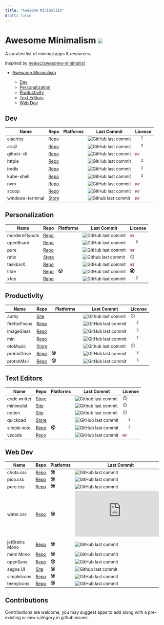 ```yaml
---
title: "Awesome Minimalism"
draft: false
---
```


# Awesome Minimalism <img style="display: inline-block;" src="https://awesome.re/badge-flat.svg">

A curated list of minimal apps & resources.

Inspired by [neiesc/awesome-minimalist](https://github.com/neiesc/awesome-minimalist#awesome-minimalist-frameworks-)

- [Awesome Minimalism](#awesome-minimalism-)

  - [Dev](#dev)
  - [Personalization](#personalization)
  - [Productivity](#productivity)
  - [Text Editors](#text-editors)
  - [Web Dev](#web-dev)

## Dev

| Name              | Repo                                                   | Platforms                                                                                                                                             | Last Commit                                                                                                    | License                                                        |
|------------------ |------------------------------------------------------- |------------------------------------------------------------------------------------------------------------------------------------------------------ |--------------------------------------------------------------------------------------------------------------- |--------------------------------------------------------------- |
| alacritty         | [Repo](https://github.com/alacritty/alacritty)         | <img style="margin:0;display: inline-block;border-radius:0" src="/icons/platforms/windows.svg" width="15"> <img style="margin:0;display: inline-block;border-radius:0" src="/icons/platforms/apple.svg" width="15"> <img style="margin:0;display: inline-block;border-radius:0" src="/icons/platforms/linux.svg" width="15">  | ![GitHub last commit](https://img.shields.io/github/last-commit/alacritty/alacritty?style=flat-square)         | <img style="margin:0;display: inline-block;border-radius:0" src="/icons/license/apache.svg" width="15"> <sup>2</sup>   |
| aria2             | [Repo](https://github.com/aria2/aria2)                 | <img style="margin:0;display: inline-block;border-radius:0" src="/icons/platforms/windows.svg" width="15"> <img style="margin:0;display: inline-block;border-radius:0" src="/icons/platforms/apple.svg" width="15"> <img style="margin:0;display: inline-block;border-radius:0" src="/icons/platforms/linux.svg" width="15">  | ![GitHub last commit](https://img.shields.io/github/last-commit/aria2/aria2?style=flat-square)                 | <img style="margin:0;display: inline-block;border-radius:0" src="/icons/license/gpl.svg" width="15"> <sup>2</sup>      |
| github-cli        | [Repo](https://github.com/cli/cli)                     | <img style="margin:0;display: inline-block;border-radius:0" src="/icons/platforms/windows.svg" width="15"> <img style="margin:0;display: inline-block;border-radius:0" src="/icons/platforms/apple.svg" width="15"> <img style="margin:0;display: inline-block;border-radius:0" src="/icons/platforms/linux.svg" width="15">  | ![GitHub last commit](https://img.shields.io/github/last-commit/cli/cli?style=flat-square)                     | <img style="margin:0;display: inline-block;border-radius:0" src="/icons/license/mit.svg" width="15">                   |
| httpie            | [Repo](https://github.com/httpie/httpie)               | <img style="margin:0;display: inline-block;border-radius:0" src="/icons/platforms/windows.svg" width="15"> <img style="margin:0;display: inline-block;border-radius:0" src="/icons/platforms/apple.svg" width="15"> <img style="margin:0;display: inline-block;border-radius:0" src="/icons/platforms/linux.svg" width="15">  | ![GitHub last commit](https://img.shields.io/github/last-commit/httpie/httpie?style=flat-square)               | <img style="margin:0;display: inline-block;border-radius:0" src="/icons/license/freebsd.svg" width="15"> <sup>2</sup>  |
| iredis            | [Repo](https://github.com/laixintao/iredis)            | <img style="margin:0;display: inline-block;border-radius:0" src="/icons/platforms/windows.svg" width="15"> <img style="margin:0;display: inline-block;border-radius:0" src="/icons/platforms/apple.svg" width="15"> <img style="margin:0;display: inline-block;border-radius:0" src="/icons/platforms/linux.svg" width="15">  | ![GitHub last commit](https://img.shields.io/github/last-commit/laixintao/iredis?style=flat-square)            | <img style="margin:0;display: inline-block;border-radius:0" src="/icons/license/freebsd.svg" width="15"> <sup>2</sup>  |
| kube-shell        | [Repo](https://github.com/cloudnativelabs/kube-shell)  | <img style="margin:0;display: inline-block;border-radius:0" src="/icons/platforms/windows.svg" width="15"> <img style="margin:0;display: inline-block;border-radius:0" src="/icons/platforms/apple.svg" width="15"> <img style="margin:0;display: inline-block;border-radius:0" src="/icons/platforms/linux.svg" width="15">  | ![GitHub last commit](https://img.shields.io/github/last-commit/cloudnativelabs/kube-shell?style=flat-square)  | <img style="margin:0;display: inline-block;border-radius:0" src="/icons/license/apache.svg" width="15"> <sup>2</sup>   |
| nvm               | [Repo](https://github.com/nvm-sh/nvm)                  | <img style="margin:0;display: inline-block;border-radius:0" src="/icons/platforms/apple.svg" width="15"> <img style="margin:0;display: inline-block;border-radius:0" src="/icons/platforms/linux.svg" width="15">                                                     | ![GitHub last commit](https://img.shields.io/github/last-commit/nvm-sh/nvm?style=flat-square)                  | <img style="margin:0;display: inline-block;border-radius:0" src="/icons/license/mit.svg" width="15">                   |
| scoop             | [Repo](https://github.com/ScoopInstaller/Scoop/)       | <img style="margin:0;display: inline-block;border-radius:0" src="/icons/platforms/windows.svg" width="15">                                                                                                    | ![GitHub last commit](https://img.shields.io/github/last-commit/ScoopInstaller/Scoop?style=flat-square)        | <img style="margin:0;display: inline-block;border-radius:0" src="/icons/license/mit.svg" width="15">                   |
| windows-terminal  | [Store](https://is.gd/HAXFZL)                          | <img style="margin:0;display: inline-block;border-radius:0" src="/icons/platforms/windows.svg" width="15">                                                                                                    | ![Github last commit](https://img.shields.io/github/last-commit/Microsoft/Terminal?style=flat-square)          | <img style="margin:0;display: inline-block;border-radius:0" src="/icons/license/mit.svg" width="15">                   |

## Personalization

| Name            | Repo                                                                 | Platforms                                                                                                                                             | Last Commit                                                                                                               | License                                                    |
|---------------- |--------------------------------------------------------------------- |------------------------------------------------------------------------------------------------------------------------------------------------------ |-------------------------------------------------------------------------------------------------------------------------- |----------------------------------------------------------- |
| mordernFlyouts  | [Repo](https://github.com/ModernFlyouts-Community/ModernFlyouts)     | <img style="margin:0;display: inline-block;border-radius:0" src="/icons/platforms/windows.svg" width="15">                                                                                                    | ![GitHub last commit](https://img.shields.io/github/last-commit/ModernFlyouts-Community/ModernFlyouts?style=flat-square)  | <img style="margin:0;display: inline-block;border-radius:0" src="/icons/license/mit.svg" width="15">               |
| openBoard       | [Repo](https://github.com/openboard-team/openboard)                  | <img style="margin:0;display: inline-block;border-radius:0" src="/icons/platforms/android.svg" width="15">                                                                                                    | ![GitHub last commit](https://img.shields.io/github/last-commit/openboard-team/openboard?style=flat-square)               | <img style="margin:0;display: inline-block;border-radius:0" src="/icons/license/gpl.svg" width="15"> <sup>2</sup>  |
| pure            | [Repo](https://github.com/sindresorhus/pure)                         | <img style="margin:0;display: inline-block;border-radius:0" src="/icons/platforms/apple.svg" width="15"> <img style="margin:0;display: inline-block;border-radius:0" src="/icons/platforms/linux.svg" width="15">                                                     | ![GitHub last commit](https://img.shields.io/github/last-commit/sindresorhus/pure?style=flat-square)                      | <img style="margin:0;display: inline-block;border-radius:0" src="/icons/license/mit.svg" width="15">               |
| ratio           | [Store](https://play.google.com/store/apps/details?id=com.bllocosn)  | <img style="margin:0;display: inline-block;border-radius:0" src="/icons/platforms/android.svg" width="15">                                                                                                    | ![Github last commit](https://img.shields.io/badge/last%20commit-N%2FA-yellow?style=flat-square)                          | <img style="margin:0;display: inline-block;border-radius:0" src="/icons/license/none.svg" width="15">              |
| taskbarX        | [Repo](https://github.com/ChrisAnd1998/TaskbarX)                     | <img style="margin:0;display: inline-block;border-radius:0" src="/icons/platforms/windows.svg" width="15">                                                                                                    | ![GitHub last commit](https://img.shields.io/github/last-commit/ChrisAnd1998/TaskbarX?style=flat-square)                  | <img style="margin:0;display: inline-block;border-radius:0" src="/icons/license/mit.svg" width="15">               |
| tilde           | [Repo](https://github.com/xvvvyz/tilde)                              | <img style="margin:0;display: inline-block;border-radius:0" src="/icons/platforms/chrome.svg" width="15">  | ![GitHub last commit](https://img.shields.io/github/last-commit/xvvvyz/tilde?style=flat-square)                           | <img style="margin:0;display: inline-block;border-radius:0" src="/icons/license/unlicense.svg" width="15">         |
| xfce            | [Repo](https://github.com/xfce-mirror/xfwm4)                         | <img style="margin:0;display: inline-block;border-radius:0" src="/icons/platforms/linux.svg" width="15">                                                                                                      | ![GitHub last commit](https://img.shields.io/github/last-commit/xfce-mirror/xfwm4?style=flat-square)                      | <img style="margin:0;display: inline-block;border-radius:0" src="/icons/license/gpl.svg" width="15"> <sup>2</sup>  |

## Productivity

| Name          | Repo                                                                                            | Platforms                                                                                                                                                                                                                                               | Last Commit                                                                                                      | License                                                        |
|-------------- |------------------------------------------------------------------------------------------------ |-------------------------------------------------------------------------------------------------------------------------------------------------------------------------------------------------------------------------------------------------------- |----------------------------------------------------------------------------------------------------------------- |--------------------------------------------------------------- |
| authy         | [Site](https://authy.com/download/)                                                             | <img style="margin:0;display: inline-block;border-radius:0" src="/icons/platforms/android.svg" width="15"> <img style="margin:0;display: inline-block;border-radius:0" src="/icons/platforms/ios.svg" width="15"> <img style="margin:0;display: inline-block;border-radius:0" src="/icons/platforms/windows.svg" width="15"> <img style="margin:0;display: inline-block;border-radius:0" src="/icons/platforms/apple.svg" width="15"> <img style="margin:0;display: inline-block;border-radius:0" src="/icons/platforms/linux.svg" width="15">  | ![Github last commit](https://img.shields.io/badge/last%20commit-N%2FA-yellow?style=flat-square)                 | <img style="margin:0;display: inline-block;border-radius:0" src="/icons/license/none.svg" width="15">                  |
| firefoxFocus  | [Repo](https://github.com/mozilla-mobile/focus-android)                                         | <img style="margin:0;display: inline-block;border-radius:0" src="/icons/platforms/android.svg" width="15"> <img style="margin:0;display: inline-block;border-radius:0" src="/icons/platforms/ios.svg" width="15">                                                                                                                                                       | ![GitHub last commit](https://img.shields.io/github/last-commit/mozilla-mobile/focus-android?style=flat-square)  | <img style="margin:0;display: inline-block;border-radius:0" src="/icons/license/mozilla.svg" width="15"> <sup>2</sup>  |
| imageGlass    | [Repo](https://github.com/d2phap/ImageGlass#imageglass---a-lightweight-versatile-image-viewer)  | <img style="margin:0;display: inline-block;border-radius:0" src="/icons/platforms/windows.svg" width="15">                                                                                                                                                                                                      | ![GitHub last commit](https://img.shields.io/github/last-commit/d2phap/ImageGlass?style=flat-square)             | <img style="margin:0;display: inline-block;border-radius:0" src="/icons/license/gpl.svg" width="15"> <sup>3</sup>      |
| min           | [Repo](https://github.com/minbrowser/min)                                                       | <img style="margin:0;display: inline-block;border-radius:0" src="/icons/platforms/windows.svg" width="15"> <img style="margin:0;display: inline-block;border-radius:0" src="/icons/platforms/apple.svg" width="15"> <img style="margin:0;display: inline-block;border-radius:0" src="/icons/platforms/linux.svg" width="15">                                                                                                    | ![GitHub last commit](https://img.shields.io/github/last-commit/minbrowser/min?style=flat-square)                | <img style="margin:0;display: inline-block;border-radius:0" src="/icons/license/apache.svg" width="15"> <sup>2</sup>   |
| otoMusic      | [Store](https://play.google.com/store/apps/details?id=com.piyush.music)                         | <img style="margin:0;display: inline-block;border-radius:0" src="/icons/platforms/android.svg" width="15">                                                                                                                                                                                                      | ![Github last commit](https://img.shields.io/badge/last%20commit-N%2FA-yellow?style=flat-square)                 | <img style="margin:0;display: inline-block;border-radius:0" src="/icons/license/none.svg" width="15">                  |
| protonDrive   | [Repo](https://github.com/ProtonMail/WebClients/tree/main/applications/drive)                   |<img style="margin:0;display: inline-block;border-radius:0" src="/icons/platforms/chrome.svg" width="15">  | ![GitHub last commit](https://img.shields.io/github/last-commit/Protonmail/WebClients?style=flat-square)         | <img style="margin:0;display: inline-block;border-radius:0" src="/icons/license/gpl.svg" width="15"> <sup>3</sup>      |
| protonMail    | [Repo](https://github.com/ProtonMail/WebClients/tree/main/applications/mail)                    | <img style="margin:0;display: inline-block;border-radius:0" src="/icons/platforms/chrome.svg" width="15">  | ![GitHub last commit](https://img.shields.io/github/last-commit/Protonmail/WebClients?style=flat-square)         | <img style="margin:0;display: inline-block;border-radius:0" src="/icons/license/gpl.svg" width="15"> <sup>3</sup>      |

## Text Editors

| Name          | Repo                                                                                        | Platforms                                                                                                                                             | Last Commit                                                                                                        | License                                                    |
|-------------- |-------------------------------------------------------------------------------------------- |------------------------------------------------------------------------------------------------------------------------------------------------------ |------------------------------------------------------------------------------------------------------------------- |----------------------------------------------------------- |
| code writter  | [Store](https://apps.microsoft.com/store/detail/code-writer/9WZDNCRFHZDT)                   | <img style="margin:0;display: inline-block;border-radius:0" src="/icons/platforms/windows.svg" width="15">                                                                                                    | ![Github last commit](https://img.shields.io/badge/last%20commit-N%2FA-yellow?style=flat-square)                   | <img style="margin:0;display: inline-block;border-radius:0" src="/icons/license/none.svg" width="15">              |
| minimalist    | [Site](https://www.minimalist.app)                                                          | <img style="margin:0;display: inline-block;border-radius:0" src="/icons/platforms/apple.svg" width="15">                                                                                                      | ![Github last commit](https://img.shields.io/badge/last%20commit-N%2FA-yellow?style=flat-square)                   | <img style="margin:0;display: inline-block;border-radius:0" src="/icons/license/none.svg" width="15">              |
| notion        | [Site](https://notion.so)                                                                   | <img style="margin:0;display: inline-block;border-radius:0" src="/icons/platforms/windows.svg" width="15"> <img style="margin:0;display: inline-block;border-radius:0" src="/icons/platforms/apple.svg" width="15"> <img style="margin:0;display: inline-block;border-radius:0" src="/icons/platforms/linux.svg" width="15">  | ![Github last commit](https://img.shields.io/badge/last%20commit-N%2FA-yellow?style=flat-square)                   | <img style="margin:0;display: inline-block;border-radius:0" src="/icons/license/none.svg" width="15">              |
| quickpad      | [Store](https://apps.microsoft.com/store/detail/quick-pad-fluent-notepad-app/9PDLWQHTLSV3)  | <img style="margin:0;display: inline-block;border-radius:0" src="/icons/platforms/windows.svg" width="15">                                                                                                    | ![GitHub last commit](https://img.shields.io/github/last-commit/yaichenbaum/Quick-Pad?style=flat-square)           | <img style="margin:0;display: inline-block;border-radius:0" src="/icons/license/gpl.svg" width="15"> <sup>2</sup>  |
| simple note   | [Repo](https://github.com/Automattic/simplenote-electron)                                   | <img style="margin:0;display: inline-block;border-radius:0" src="/icons/platforms/chrome.svg" width="15">  | ![GitHub last commit](https://img.shields.io/github/last-commit/Automattic/simplenote-electron?style=flat-square)  | <img style="margin:0;display: inline-block;border-radius:0" src="/icons/license/gpl.svg" width="15"> <sup>2</sup>  |
| vscode        | [Repo](https://github.com/microsoft/vscode)                                                 | <img style="margin:0;display: inline-block;border-radius:0" src="/icons/platforms/windows.svg" width="15"> <img style="margin:0;display: inline-block;border-radius:0" src="/icons/platforms/apple.svg" width="15"> <img style="margin:0;display: inline-block;border-radius:0" src="/icons/platforms/linux.svg" width="15">  | ![GitHub last commit](https://img.shields.io/github/last-commit/microsoft/vscode?style=flat-square)                | <img style="margin:0;display: inline-block;border-radius:0" src="/icons/license/mit.svg" width="15">               |

## Web Dev

| Name            | Repo                                                                     | Platforms                                          | Last Commit                                                                                                   | License                                                      |
|---------------- |------------------------------------------------------------------------- |--------------------------------------------------- |-------------------------------------------------------------------------------------------------------------- |------------------------------------------------------------- |
| chota.css       | [Repo](https://github.com/jenil/chota)                                   | <img style="margin:0;display: inline-block;border-radius:0" src="/icons/platforms/chrome.svg" width="15">  | ![GitHub last commit](https://img.shields.io/github/last-commit/jenil/chota?style=flat-square)                | <img style="margin:0;display: inline-block;border-radius:0" src="/icons/license/mit.svg" width="15">                 |
| pico.css        | [Repo](https://github.com/picocss/pico)                                  | <img style="margin:0;display: inline-block;border-radius:0" src="/icons/platforms/chrome.svg" width="15">  | ![GitHub last commit](https://img.shields.io/github/last-commit/picocss/pico?style=flat-square)               | <img style="margin:0;display: inline-block;border-radius:0" src="/icons/license/mit.svg" width="15">                 |
| pure.css        | [Repo](https://github.com/pure-css/pure)                                 | <img style="margin:0;display: inline-block;border-radius:0" src="/icons/platforms/chrome.svg" width="15">  | ![GitHub last commit](https://img.shields.io/github/last-commit/pure-css/pure?style=flat-square)              | <img style="margin:0;display: inline-block;border-radius:0" src="/icons/license/freebsd.svg" width="15">             |
| water.css       | [Repo](https://github.com/kognise/water.css)                             | <img style="margin:0;display: inline-block;border-radius:0" src="/icons/platforms/chrome.svg" width="15">  | ![GitHub last commit](https://img.shields.io/github/last-commit/kognise/water.css?style=flat-square)          | <img style="margin:0;display: inline-block;border-radius:0" src="/icons/license/mit.svg" width="15">                 |
| jetBrains Mono  | [Repo](https://github.com/JetBrains/JetBrainsMono)                       | <img style="margin:0;display: inline-block;border-radius:0" src="/icons/platforms/chrome.svg" width="15">  | ![GitHub last commit](https://img.shields.io/github/last-commit/JetBrains/JetBrainsMono?style=flat-square)    | <img style="margin:0;display: inline-block;border-radius:0" src="/icons/license/ofl.png" width="15"> <sup>1.1</sup>  |
| mem Mono        | [Repo](https://github.com/oidoid/mem)                                    | <img style="margin:0;display: inline-block;border-radius:0" src="/icons/platforms/chrome.svg" width="15">  | ![GitHub last commit](https://img.shields.io/github/last-commit/oidoid/mem?style=flat-square)                 | <img style="margin:0;display: inline-block;border-radius:0" src="/icons/license/gpl.svg" width="15"> <sup>3</sup>    |
| openSans        | [Repo](https://github.com/googlefonts/opensans)                          | <img style="margin:0;display: inline-block;border-radius:0" src="/icons/platforms/chrome.svg" width="15">  | ![GitHub last commit](https://img.shields.io/github/last-commit/googlefonts/opensans?style=flat-square)       | <img style="margin:0;display: inline-block;border-radius:0" src="/icons/license/ofl.png" width="15"> <sup>1.1</sup>  |
| segoe UI        | [Site](https://learn.microsoft.com/en-us/typography/font-list/segoe-ui)  | <img style="margin:0;display: inline-block;border-radius:0" src="/icons/platforms/chrome.svg" width="15">  | ![Github last commit](https://img.shields.io/badge/last%20commit-N%2FA-yellow?style=flat-square)              | <img style="margin:0;display: inline-block;border-radius:0" src="/icons/license/none.svg" width="15">                |
| simpleIcons     | [Repo](https://github.com/simple-icons/simple-icons)                     | <img style="margin:0;display: inline-block;border-radius:0" src="/icons/platforms/chrome.svg" width="15">  | ![GitHub last commit](https://img.shields.io/github/last-commit/simple-icons/simple-icons?style=flat-square)  | <img style="margin:0;display: inline-block;border-radius:0" src="/icons/license/cc.svg" width="15">                 |
| teenyIcons      | [Repo](https://github.com/teenyicons/teenyicons)                         | <img style="margin:0;display: inline-block;border-radius:0" src="/icons/platforms/chrome.svg" width="15">  | ![GitHub last commit](https://img.shields.io/github/last-commit/teenyicons/teenyicons?style=flat-square)      | <img style="margin:0;display: inline-block;border-radius:0" src="/icons/license/mit.svg" width="15">                 |

## Contributions

 Contributions are welcome, you may suggest apps to add along with a pre-existing or new category in github issues.
